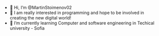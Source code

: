 - 👋 Hi, I’m @MartinStoimenov02
- 👀 I am really interested in programming and hope to be involved in creating the new digital world!
- 🌱 I’m currently learning Computer and software engineering in Techical university - Sofia
